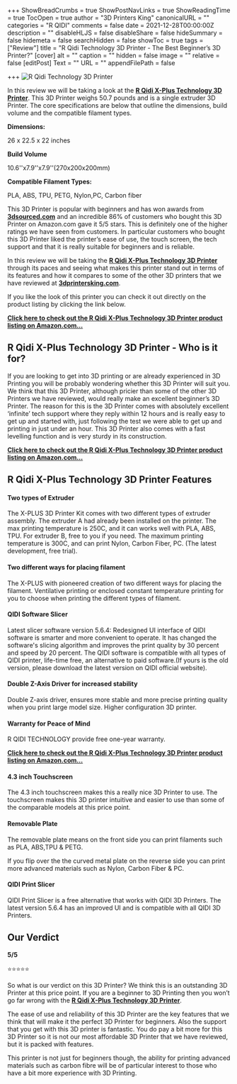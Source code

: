 +++
ShowBreadCrumbs = true
ShowPostNavLinks = true
ShowReadingTime = true
TocOpen = true
author = "3D Printers King"
canonicalURL = ""
categories = "R QIDI"
comments = false
date = 2021-12-28T00:00:00Z
description = ""
disableHLJS = false
disableShare = false
hideSummary = false
hidemeta = false
searchHidden = false
showToc = true
tags = ["Review"]
title = "R Qidi Technology 3D Printer - The Best Beginner’s 3D Printer?"
[cover]
alt = ""
caption = ""
hidden = false
image = ""
relative = false
[editPost]
Text = ""
URL = ""
appendFilePath = false

+++
![R Qidi Technology 3D Printer](/uploads/d165b5b8-7dad-4948-bcf5-d0c55217cd16.jpeg "R Qidi Technology 3D Printer")

In this review we will be taking a look at the [**R Qidi X-Plus Technology 3D Printer**](#).  This 3D Printer weighs 50.7 pounds and is a single extruder 3D Printer.  The core specifications are below that outline the dimensions, build volume and the compatible filament types.

**Dimensions:**

26 x 22.5 x 22 inches

**Build Volume**

10\.6''x7.9''x7.9''(270x200x200mm)

**Compatible Filament Types:**

PLA, ABS, TPU, PETG, Nylon,PC, Carbon fiber

This 3D Printer is popular with beginners and has won awards from [**3dsourced.com**](3dsourced.com) and an incredible 86% of customers who bought this 3D Printer on Amazon.com gave it 5/5 stars.  This is definitely one of the higher ratings we have seen from customers.  In particular customers who bought this 3D Printer liked the printer’s ease of use, the touch screen, the tech support and that it is really suitable for beginners and is reliable.

In this review we will be taking the [**R Qidi X-Plus Technology 3D Printer**](#) through its paces and seeing what makes this printer stand out in terms of its features and how it compares to some of the other 3D printers that we have reviewed at [**3dprintersking.com**](3dprintersking.com).

If you like the look of this printer you can check it out directly on the product listing by clicking the link below.

[**Click here to check out the R Qidi X-Plus Technology 3D Printer product listing on Amazon.com…**](#)

## R Qidi X-Plus Technology 3D Printer - Who is it for?

If you are looking to get into 3D printing or are already experienced in 3D Printing you will be probably wondering whether this 3D Printer will suit you.  We think that this 3D Printer, although pricier than some of the other 3D Printers we have reviewed, would really make an excellent beginner’s 3D Printer.  The reason for this is the 3D Printer comes with absolutely excellent ‘infinite’ tech support where they reply within 12 hours and is really easy to get up and started with, just following the test we were able to get up and printing in just under an hour.  This 3D Printer also comes with a fast levelling function and is very sturdy in its construction.

[**Click here to check out the R Qidi X-Plus Technology 3D Printer product listing on Amazon.com…**](#)

## R Qidi X-Plus Technology 3D Printer Features

#### **Two types of Extruder**

The X-PLUS 3D Printer Kit comes with two different types of extruder assembly. The extruder A had already been installed on the printer. The max printing temperature is 250C, and it can works well with PLA, ABS, TPU. For extruder B, free to you if you need. The maximum printing temperature is 300C, and can print Nylon, Carbon Fiber, PC. (The latest development, free trial).

#### **Two different ways for placing filament**

The X-PLUS with pioneered creation of two different ways for placing the filament. Ventilative printing or enclosed constant temperature printing for you to choose when printing the different types of filament.

#### **QIDI Software Slicer**

Latest slicer software version 5.6.4: Redesigned UI interface of QIDI software is smarter and more convenient to operate. It has changed the software's slicing algorithm and improves the print quality by 30 percent and speed by 20 percent. The QIDI software is compatible with all types of QIDI printer, life-time free, an alternative to paid software.(If yours is the old version, please download the latest version on QIDI official website).

#### **Double Z-Axis Driver for increased stability**

Double Z-axis driver, ensures more stable and more precise printing quality when you print large model size. Higher configuration 3D printer.

#### **Warranty for Peace of Mind**

R QIDI TECHNOLOGY provide free one-year warranty.

[**Click here to check out the R Qidi X-Plus Technology 3D Printer product listing on Amazon.com…**](#)

#### 4.3 inch Touchscreen

The 4.3 inch touchscreen makes this a really nice 3D Printer to use.  The touchscreen makes this 3D printer intuitive and easier to use than some of the comparable models at this price point.

#### Removable Plate

The removable plate means on the front side you can print filaments such as PLA, ABS,TPU & PETG.

If you flip over the the curved metal plate on the reverse side you can print more advanced materials such as Nylon, Carbon Fiber & PC.

#### QIDI Print Slicer

QIDI Print Slicer is a free alternative that works with QIDI 3D Printers.  The latest version 5.6.4 has an improved UI and is compatible with all QIDI 3D Printers.

## Our Verdict

**5/5**

⭐⭐⭐⭐⭐

So what is our verdict on this 3D Printer?  We think this is an outstanding 3D Printer at this price point.  If you are a beginner to 3D Printing then you won’t go far wrong with the [**R Qidi X-Plus Technology 3D Printer**](#).

The ease of use and reliability of this 3D Printer are the key features that we think that will make it the perfect 3D Printer for beginners.  Also the support that you get with this 3D printer is fantastic.  You do pay a bit more for this 3D Printer so it is not our most affordable 3D Printer that we have reviewed, but it is packed with features.

This printer is not just for beginners though, the ability for printing advanced materials such as carbon fibre will be of particular interest to those who have a bit more experience with 3D Printing.